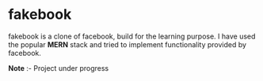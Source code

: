 # fakebook

fakebook is a clone of facebook, build for the learning purpose. I have used the popular **MERN** stack and tried to implement functionality provided by facebook.

**Note** :- Project under progress

